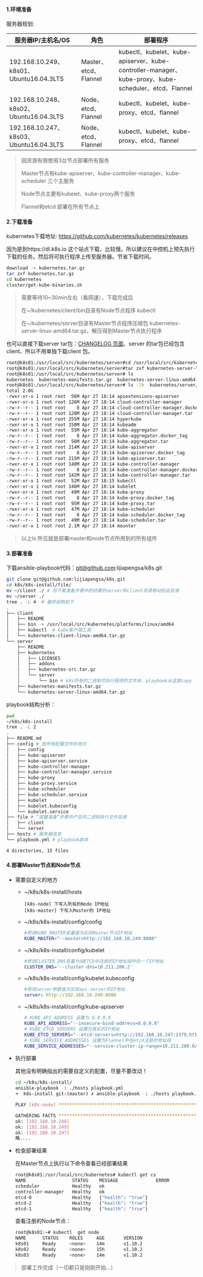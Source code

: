  #### 1.环境准备

  服务器规划:

| 服务器IP/主机名/OS                       | 角色                  | 部署程序                                                     |
| ---------------------------------------- | --------------------- | ------------------------------------------------------------ |
| 192.168.10.249、k8s01、 Ubuntu16.04.3LTS | Master、etcd、Flannel | kubectl、kubelet、kube-apiserver、kube-controller-manager、kube-proxy、kube-scheduler、etcd、Flannel |
| 192.168.10.248、k8s02、Ubuntu16.04.3LTS  | Node、etcd、Flannel   | kubectl、kubelet、kube-proxy、etcd、flannel                  |
| 192.168.10.247、k8s03、Ubuntu16.04.3LTS  | Node、etcd、Flannel   | kubectl、kubelet、kube-proxy、etcd、flannel                  |

  > 因资源有限使用3台节点部署所有服务
  >
  > Master节点有kube-apiserver、kube-controller-manager、kube-scheduler 三个主服务
  >
  > Node节点主要有kubelet、kube-proxy两个服务
  >
  > Flannel和etcd 部署在所有节点上

#### 2.下载准备

kubernetes下载地址: https://github.com/kubernetes/kubernetes/releases

因为是到https://dl.k8s.io 这个站点下载，比较慢。所以建议在中控机上预先执行下载的任务。然后将可执行程序上传至服务器。节省下载时间。

```bash
download -> kubernetes.tar.gz
tar zxf kubernetes.tar.gz
cd kubernetes
cluster/get-kube-binaries.sh 
```
> 需要等待10~30min左右（看网速），下载完成后
>
> 在~/kubernetes/client/bin目录有Node节点程序 kubectl
>
> 在~/kubernetes/server目录有Master节点程序压缩包 kubernetes-server-linux-amd64.tar.gz，解压得到Master节点执行程序

也可以直接下载server tar包：[CHANGELOG 页面](https://github.com/kubernetes/kubernetes/blob/master/CHANGELOG.md)、server 的tar包已经包含client、所以不用单独下载client 包。

```bash
root@k8s01:/usr/local/src/kubernetes/server#cd /usr/local/src/kubernetes/server
root@k8s01:/usr/local/src/kubernetes/server#tar zxf kubernetes-server-linux-amd64.tar.gz
root@k8s01:/usr/local/src/kubernetes/server# ls 
kubernetes  kubernetes-manifests.tar.gz  kubernetes-server-linux-amd64.tar.gz  README
root@k8s01:/usr/local/src/kubernetes/server# ls -lh  kubernetes/server/bin/
total 2.0G
-rwxr-xr-x 1 root root  56M Apr 27 18:14 apiextensions-apiserver
-rwxr-xr-x 1 root root 126M Apr 27 18:14 cloud-controller-manager
-rw-r--r-- 1 root root    8 Apr 27 18:14 cloud-controller-manager.docker_tag
-rw-r--r-- 1 root root 128M Apr 27 18:14 cloud-controller-manager.tar
-rwxr-xr-x 1 root root 255M Apr 27 18:14 hyperkube
-rwxr-xr-x 1 root root 150M Apr 27 18:14 kubeadm
-rwxr-xr-x 1 root root  55M Apr 27 18:14 kube-aggregator
-rw-r--r-- 1 root root    8 Apr 27 18:14 kube-aggregator.docker_tag
-rw-r--r-- 1 root root  56M Apr 27 18:14 kube-aggregator.tar
-rwxr-xr-x 1 root root 214M Apr 27 18:14 kube-apiserver
-rw-r--r-- 1 root root    8 Apr 27 18:14 kube-apiserver.docker_tag
-rw-r--r-- 1 root root 215M Apr 27 18:14 kube-apiserver.tar
-rwxr-xr-x 1 root root 140M Apr 27 18:14 kube-controller-manager
-rw-r--r-- 1 root root    8 Apr 27 18:14 kube-controller-manager.docker_tag
-rw-r--r-- 1 root root 142M Apr 27 18:14 kube-controller-manager.tar
-rwxr-xr-x 1 root root  52M Apr 27 18:15 kubectl
-rwxr-xr-x 1 root root 146M Apr 27 18:14 kubelet
-rwxr-xr-x 1 root root  49M Apr 27 18:14 kube-proxy
-rw-r--r-- 1 root root    8 Apr 27 18:14 kube-proxy.docker_tag
-rw-r--r-- 1 root root  95M Apr 27 18:14 kube-proxy.tar
-rwxr-xr-x 1 root root  47M Apr 27 18:14 kube-scheduler
-rw-r--r-- 1 root root    8 Apr 27 18:14 kube-scheduler.docker_tag
-rw-r--r-- 1 root root  49M Apr 27 18:14 kube-scheduler.tar
-rwxr-xr-x 1 root root 2.1M Apr 27 18:14 mounter
```

> 以上ls 所见就是部署master和node节点所用到的所有组件

#### 3.部署准备

下载ansible-playbook代码：git@github.com:lijiapengsa/k8s.git

```bash
git clone git@github.com:lijiapengsa/k8s.git
cd k8s/k8s-install/file/
mv ~/client ./ # 将下载准备步骤中的结果的server和client目录移动到此目录
mv ~/server ./
tree . -L 4  # 最终结构如下
.
├── client
│   ├── README
│   ├── bin -> /usr/local/src/kubernetes/platforms/linux/amd64
│   ├── kubectl  # kube客户端工具
│   └── kubernetes-client-linux-amd64.tar.gz
└── server
    ├── README
    ├── kubernetes
    │   ├── LICENSES
    │   ├── addons
    │   ├── kubernetes-src.tar.gz
    │   └── server
    │       └── bin # k8s所有的二进制可执行程序的文件夹，playbook从这里copy
    ├── kubernetes-manifests.tar.gz
    └── kubernetes-server-linux-amd64.tar.gz

```
playbook结构分析：

```bash
pwd
~/k8s/k8s-install
tree . -L 2
.
├── README.md
├── config # 放所有配置文件的地方
│   ├── config
│   ├── kube-apiserver
│   ├── kube-apiserver.service
│   ├── kube-controller-manager
│   ├── kube-controller-manager.service
│   ├── kube-proxy
│   ├── kube-proxy.service
│   ├── kube-scheduler
│   ├── kube-scheduler.service
│   ├── kubelet
│   ├── kubelet.kubeconfig
│   └── kubelet.service
├── file # “部署准备”步骤中产生的二进制执行文件目录
│   ├── client
│   └── server
├── hosts # 服务器信息
└── playbook.yml # playbook剧本

4 directories, 15 files
```



#### 4.部署Master节点和Node节点

* 需要自定义的地方	

  * ~/k8s/k8s-install/hosts

    ```ba
    [k8s-node] 下写入所有的Node IP地址
    [k8s-master] 下写入Master的 IP地址
    ```

  * ~/k8s/k8s-install/config/config

    ```bash
    #修改KUBE_MASTER变量值为实际Master节点IP地址
    KUBE_MASTER="--master=http://192.168.10.249:8080"
    ```
  * ~/k8s/k8s-install/config/kubelet

      ```bash
      #修改CLUSTER_DNS变量为向ETCD中注册的IP地址段中的一个IP地址
      CLUSTER_DNS='--cluster-dns=10.211.200.2'
      ```

  * ~/k8s/k8s-install/config/kubelet.kubeconfig

      ```yaml
      #修改server参数值为实际api-server的IP地址
      server: http://192.168.10.249:8080
      ```

  * ~/k8s/k8s-install/config/kube-apiserver

      ```bash
      # KUBE_API_ADDRESS 设置为 0.0.0.0
      KUBE_API_ADDRESS="--insecure-bind-address=0.0.0.0"
      # KUBE_ETCD_SERVERS 设置为真实的IP地址
      KUBE_ETCD_SERVERS="--etcd-servers=http://192.168.10.247:2379,http://192.168.10.248:2379,http://192.168.10.249:2379"
      # KUBE_SERVICE_ADDRESSES 设置为Flannel中在etcd注册的地址段
      KUBE_SERVICE_ADDRESSES="--service-cluster-ip-range=10.211.200.0/16"
      ```

* 执行部署

    其他没有明确指出的需要自定义的配置，尽量不要改动！

    ```bash
    cd ~/k8s/k8s-install/
    ansible-playbook -i ./hosts playbook.yml
    ➜  k8s-install git:(master) ✗ ansible-playbook -i ./hosts playbook.yml
    
    PLAY [k8s-node] *************************************************************** 
    
    GATHERING FACTS *************************************************************** 
    ok: [192.168.10.248]
    ok: [192.168.10.249]
    ok: [192.168.10.247]
    略....
    ```

* 检查部署结果

    在Master节点上执行以下命令查看已经部署结果

    ```bash
    root@k8s01:/usr/local/src/kubernetes# kubectl get cs
    NAME                 STATUS    MESSAGE              ERROR
    scheduler            Healthy   ok                   
    controller-manager   Healthy   ok                   
    etcd-0               Healthy   {"health": "true"}   
    etcd-2               Healthy   {"health": "true"}   
    etcd-1               Healthy   {"health": "true"} 
    ```

    查看注册的Node节点：

    ```bash
    root@k8s01:~# kubectl  get node
    NAME      STATUS    ROLES     AGE       VERSION
    k8s01     Ready     <none>    14m       v1.10.2
    k8s02     Ready     <none>    15h       v1.10.2
    k8s03     Ready     <none>    14m       v1.10.2
    ```



> 部署工作完成（一切都只是刚刚开始...）








